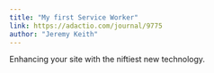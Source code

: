 ```yaml
---
title: "My first Service Worker"
link: https://adactio.com/journal/9775
author: "Jeremy Keith"
---
```


Enhancing your site with the niftiest new technology.